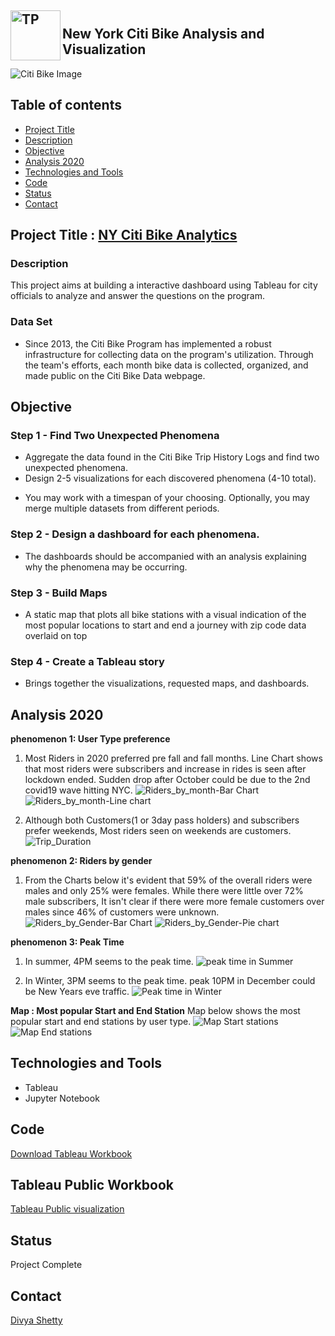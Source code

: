 <img src="./Images/TP.png" alt="TP" align='left'  width="80" height="80"><br/>
**New York Citi Bike Analysis and Visualization**
---

![Citi Bike Image](./Images/City_bike.jpg)


## Table of contents
* [Project Title](#description)
* [Description](#description)
* [Objective](#objective)
* [Analysis 2020](#analysis-2020)
* [Technologies and Tools](#technologies-and-tools)
* [Code](#code)
* [Status](#status)
* [Contact](#contact)


## Project Title : [NY Citi Bike Analytics](https://public.tableau.com/profile/divya.shetty#!/vizhome/NYCitiBikeAnalytics_16218206986070/NYCityBikeTripsStatistics?publish=yes)

### Description 
This project aims at building a interactive dashboard using Tableau for city officials to analyze and answer the questions on the program.

### Data Set
- Since 2013, the Citi Bike Program has implemented a robust infrastructure for collecting data on the program's utilization. Through the team's efforts, each month bike data is collected, organized, and made public on the Citi Bike Data webpage.

## Objective

### Step 1 - Find Two Unexpected Phenomena
  - Aggregate the data found in the Citi Bike Trip History Logs and find two unexpected phenomena.
  - Design 2-5 visualizations for each discovered phenomena (4-10 total). 	      
  * You may work with a timespan of your choosing. Optionally, you may merge multiple datasets 	   from different periods.
	    
### Step 2 - Design a dashboard for each phenomena.
- The dashboards should be accompanied with an analysis explaining why the phenomena may
	   be occurring.
	

### Step 3 - Build Maps
- A static map that plots all bike stations with a visual indication of the most popular locations to start and end a journey with zip code data overlaid on top

### Step 4 - Create a Tableau story
- Brings together the visualizations, requested maps, and dashboards.

## Analysis 2020
__phenomenon 1: User Type preference__

1. Most Riders in 2020 preferred pre fall and fall months. Line Chart shows that most riders were subscribers and increase in rides is seen after lockdown ended. Sudden drop after October could be due to the 2nd covid19 wave hitting NYC.
![Riders_by_month-Bar Chart](./Images/Riders_by_month.jpg)
![Riders_by_month-Line chart](./Images/Riders_by_month_Line.jpg)

2. Although both Customers(1 or 3day pass holders) and subscribers prefer weekends, Most riders seen on weekends are customers.
![Trip_Duration](./Images/Trip_Duration_day.jpg)

__phenomenon 2: Riders by gender__

1. From the Charts below it's evident that 59% of the overall riders were males and only 25% were females. While there were little over 72% male subscribers, It isn't clear if there were more female customers over males since 46% of customers were unknown.
![Riders_by_Gender-Bar Chart](./Images/Trip_Duration_Gender.jpg)
![Riders_by_Gender-Pie chart](./Images/Riders_by_Gender.jpg)

__phenomenon 3: Peak Time__

1. In summer, 4PM seems to the peak time. 
![peak time in Summer](./Images/Summer_peak_time.jpg)

2. In Winter, 3PM seems to the peak time. peak 10PM in December could be New Years eve traffic.
![Peak time in Winter](./Images/Winter_peak_time.jpg)


__Map : Most popular Start and End Station__
Map below shows the most popular start and end stations by user type.
![Map Start stations](./Images/Most_popular_Start.jpg)
![Map End stations](./Images/Most_popular_End.jpg)


## Technologies and Tools
* Tableau
* Jupyter Notebook
	

## Code 
[Download Tableau Workbook](./NY-Citi-Bike-Analytics.twbx)

## Tableau Public Workbook 
[Tableau Public visualization](https://public.tableau.com/profile/divya.shetty#!/vizhome/NYCitiBikeAnalytics_16218206986070/NYCityBikeTripsStatistics?publish=yes)


## Status
Project Complete


## Contact
 [Divya Shetty](https://github.com/divya-gh)

